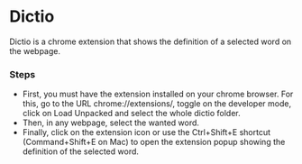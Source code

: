 # Dictio
Dictio is a chrome extension that shows the definition of a selected word on the webpage.

### Steps
* First, you must have the extension installed on your chrome browser. For this, go to the URL chrome://extensions/, toggle on the developer mode, click on Load Unpacked and select the whole dictio folder.
* Then, in any webpage, select the wanted word.
* Finally, click on the extension icon or use the Ctrl+Shift+E shortcut (Command+Shift+E on Mac) to open the extension popup showing the definition of the selected word.
